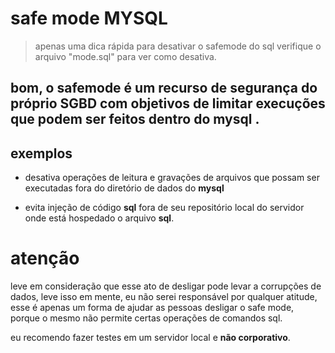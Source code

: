 # safe mode MYSQL

> apenas uma dica rápida para desativar o safemode do sql
> verifique o arquivo "mode.sql" para ver como desativa.

bom, o safemode é um recurso de segurança do próprio SGBD com objetivos de limitar execuções que podem ser feitos dentro do **mysql** .
---

## exemplos

- desativa operações de leitura e gravações de arquivos que possam ser executadas fora do diretório de dados do **mysql**

- evita injeção de código **sql** fora de seu repositório local do servidor onde está hospedado o arquivo **sql**.

# atenção

leve em consideração que esse ato de desligar pode levar a corrupções de dados, leve isso em mente, eu não serei responsável por qualquer atitude, esse é apenas um forma de ajudar as pessoas desligar o safe mode, porque o mesmo não permite certas operações de comandos sql.

eu recomendo fazer testes em um servidor local e **não corporativo**.